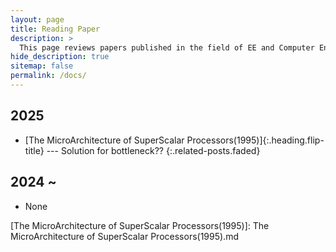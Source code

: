 ```yaml
---
layout: page
title: Reading Paper
description: >
  This page reviews papers published in the field of EE and Computer Engineering.
hide_description: true
sitemap: false
permalink: /docs/
---
```


<!-- Here you should be able to find everything you need to know to accomplish the most common tasks when blogging with Hydejack.

While this manual tries to be beginner-friendly, as a user of Jekyll it is assumed that you are comfortable running shell commands and editing text files.
{:.note} -->


## 2025
* [The MicroArchitecture of SuperScalar Processors(1995)]{:.heading.flip-title} --- Solution for bottleneck??
{:.related-posts.faded}

## 2024 ~ 
* None

[The MicroArchitecture of SuperScalar Processors(1995)]: The MicroArchitecture of SuperScalar Processors(1995).md



